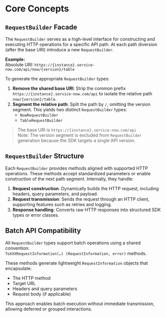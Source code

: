 # Core Concepts

## `RequestBuilder` Facade

The `RequestBuilder` serves as a high-level interface for constructing and executing HTTP operations for a specific API path. At each path diversion (after the base URI) introduce a new `RequestBuilder`.

**Example:**  
Absolute URI: `https://{instance}.service-now.com/api/now/{version}/table`

To generate the appropriate `RequestBuilder` types:

1. **Remove the shared base URI**: Strip the common prefix `https://{instance}.service-now.com/api` to isolate the relative path `now/{version}/table`.
2. **Segment the relative path**: Split the path by `/`, omitting the version segment. This yields two distinct `RequestBuilder` types:
   - `NowRequestBuilder`
   - `TableRequestBuilder`

> The base URI is `https://{instance}.service-now.com/api`  
> Note: The version segment is excluded from `RequestBuilder` generation because the SDK targets a single API version.

## `RequestBuilder` Structure

Each `RequestBuilder` provides methods aligned with supported HTTP operations. These methods accept standardized parameters or enable construction of the next path segment. Internally, they handle:

1. **Request construction**: Dynamically builds the HTTP request, including headers, query parameters, and payload.
2. **Request transmission**: Sends the request through an HTTP client, supporting features such as retries and logging.
3. **Response handling**: Converts raw HTTP responses into structured SDK types or error classes.

## Batch API Compatibility

All `RequestBuilder` types support batch operations using a shared convention:  
`ToXXXRequestInformation(…) (RequestInformation, error)` methods.

These methods generate lightweight `RequestInformation` objects that encapsulate:

- The HTTP method  
- Target URL  
- Headers and query parameters  
- Request body (if applicable)

This approach enables batch execution without immediate transmission, allowing deferred or grouped interactions.
